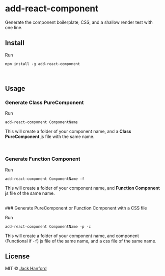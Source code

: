 # add-react-component

Generate the component boilerplate, CSS, and a shallow render test with one line.

## Install

Run

```npm install -g add-react-component```


<br>

## Usage

### Generate Class PureComponent

Run

```add-react-component ComponentName```

This will create a folder of your component name, and a **Class PureComponent** js file with the same name.

<br>

### Generate Function Component

Run

```add-react-component ComponentName -f```

This will create a folder of your component name, and **Function Component** js file of the same name.

<br>
### Generate PureComponent or Function Component with a CSS file

Run

```add-react-component ComponentName -p -c```

This will create a folder of your component name, and component (Functional if ```-f```) js file of the same name, and a css file of the same name.

## License

MIT © [Jack Hanford](http://jackhanford.com)
